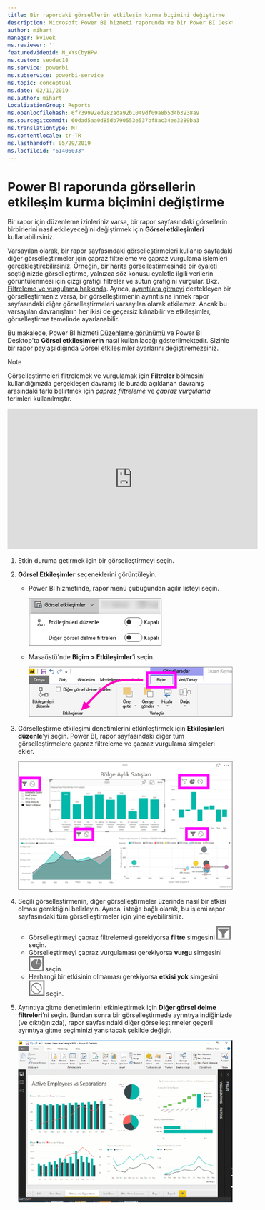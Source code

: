 ```yaml
---
title: Bir rapordaki görsellerin etkileşim kurma biçimini değiştirme
description: Microsoft Power BI hizmeti raporunda ve bir Power BI Desktop raporunda Görsel etkileşimler oluşturmaya ilişkin belgeler.
author: mihart
manager: kvivek
ms.reviewer: ''
featuredvideoid: N_xYsCbyHPw
ms.custom: seodec18
ms.service: powerbi
ms.subservice: powerbi-service
ms.topic: conceptual
ms.date: 02/11/2019
ms.author: mihart
LocalizationGroup: Reports
ms.openlocfilehash: 6f739992ed282ada92b1049df09a8b5d4b3938a9
ms.sourcegitcommit: 60dad5aa0d85db790553e537bf8ac34ee3289ba3
ms.translationtype: MT
ms.contentlocale: tr-TR
ms.lasthandoff: 05/29/2019
ms.locfileid: "61406033"
---
```

# <a name="change-how-visuals-interact-in-a-power-bi-report"></a>Power BI raporunda görsellerin etkileşim kurma biçimini değiştirme
Bir rapor için düzenleme izinleriniz varsa, bir rapor sayfasındaki görsellerin birbirlerini nasıl etkileyeceğini değiştirmek için **Görsel etkileşimleri** kullanabilirsiniz. 

Varsayılan olarak, bir rapor sayfasındaki görselleştirmeleri kullanıp sayfadaki diğer görselleştirmeler için çapraz filtreleme ve çapraz vurgulama işlemleri gerçekleştirebilirsiniz.
Örneğin, bir harita görselleştirmesinde bir eyaleti seçtiğinizde görselleştirme, yalnızca söz konusu eyaletle ilgili verilerin görüntülenmesi için çizgi grafiği filtreler ve sütun grafiğini vurgular.
Bkz. [Filtreleme ve vurgulama hakkında](power-bi-reports-filters-and-highlighting.md). Ayrıca, [ayrıntılara gitmeyi](consumer/end-user-drill.md) destekleyen bir görselleştirmeniz varsa, bir görselleştirmenin ayrıntısına inmek rapor sayfasındaki diğer görselleştirmeleri varsayılan olarak etkilemez. Ancak bu varsayılan davranışların her ikisi de geçersiz kılınabilir ve etkileşimler, görselleştirme temelinde ayarlanabilir.

Bu makalede, Power BI hizmeti [Düzenleme görünümü](service-interact-with-a-report-in-editing-view.md) ve Power BI Desktop'ta **Görsel etkileşimlerin** nasıl kullanılacağı gösterilmektedir. Sizinle bir rapor paylaşıldığında Görsel etkileşimler ayarlarını değiştiremezsiniz.

> [!NOTE]
> Görselleştirmeleri filtrelemek ve vurgulamak için **Filtreler**  bölmesini kullandığınızda gerçekleşen davranış ile burada açıklanan davranış arasındaki farkı belirtmek için *çapraz filtreleme* ve *çapraz vurgulama* terimleri kullanılmıştır.  
> 
> 

<iframe width="560" height="315" src="https://www.youtube.com/embed/N_xYsCbyHPw?list=PL1N57mwBHtN0JFoKSR0n-tBkUJHeMP2cP" frameborder="0" allowfullscreen></iframe>

1. Etkin duruma getirmek için bir görselleştirmeyi seçin.  
2. **Görsel Etkileşimler** seçeneklerini görüntüleyin.
    - Power BI hizmetinde, rapor menü çubuğundan açılır listeyi seçin.

       ![Görsel etkileşimler açılan menüsü](media/service-reports-visual-interactions/power-bi-visual-interaction.png)

    - Masaüstü'nde **Biçim > Etkileşimler**’i seçin.

        ![Biçim’i ve sonra Etkileşimler’i seçme](media/service-reports-visual-interactions/pbi-visual-interaction-desktop.png)

3. Görselleştirme etkileşimi denetimlerini etkinleştirmek için **Etkileşimleri düzenle**’yi seçin. Power BI, rapor sayfasındaki diğer tüm görselleştirmelere çapraz filtreleme ve çapraz vurgulama simgeleri ekler.
   
    ![Görsel etkileşimlerin açık olduğu rapor](media/service-reports-visual-interactions/power-bi-icons-on.png)
3. Seçili görselleştirmenin, diğer görselleştirmeler üzerinde nasıl bir etkisi olması gerektiğini belirleyin.  Ayrıca, isteğe bağlı olarak, bu işlemi rapor sayfasındaki tüm görselleştirmeler için yineleyebilirsiniz.
   
   * Görselleştirmeyi çapraz filtrelemesi gerekiyorsa **filtre** simgesini ![filtre simgesi](media/service-reports-visual-interactions/pbi-filter-icon-outlined.png) seçin.
   * Görselleştirmeyi çapraz vurgulaması gerekiyorsa **vurgu** simgesini ![vurgu simgesi](media/service-reports-visual-interactions/pbi-highlight-icon-outlined.png) seçin.
   * Herhangi bir etkisinin olmaması gerekiyorsa **etkisi yok** simgesini ![etkisi yok simgesi](media/service-reports-visual-interactions/pbi-noimpact-icon-outlined.png) seçin.

4. Ayrıntıya gitme denetimlerini etkinleştirmek için **Diğer görsel delme filtreleri**’ni seçin.  Bundan sonra bir görselleştirmede ayrıntıya indiğinizde (ve çıktığınızda), rapor sayfasındaki diğer görselleştirmeler geçerli ayrıntıya gitme seçiminizi yansıtacak şekilde değişir. 

   ![detaylandırma denetimlerini açma videosu](media/service-reports-visual-interactions/drill2.gif)

